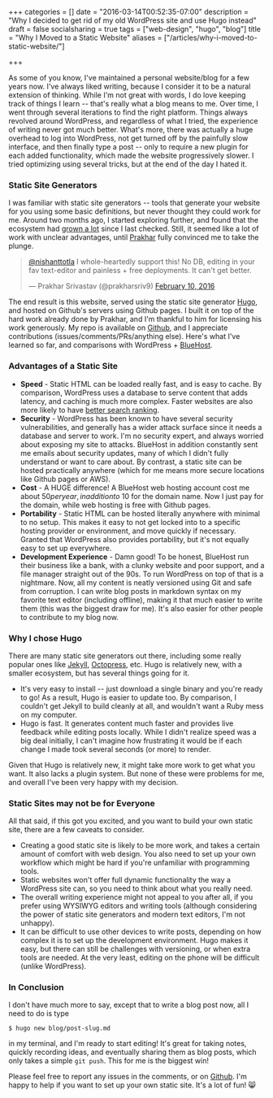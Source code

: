 +++
categories = []
date = "2016-03-14T00:52:35-07:00"
description = "Why I decided to get rid of my old WordPress site and use Hugo instead"
draft = false
socialsharing = true
tags = ["web-design", "hugo", "blog"]
title = "Why I Moved to a Static Website"
aliases = ["/articles/why-i-moved-to-static-website/"]

+++

As some of you know, I've maintained a personal website/blog for a few years now. I've always liked writing, because I consider it to be a natural extension of thinking. While I'm not great with words, I do love keeping track of things I learn -- that's really what a blog means to me. Over time, I went through several iterations to find the right platform. Things always revolved around WordPress, and regardless of what I tried, the experience of writing never got much better. What's more, there was actually a huge overhead to log into WordPress, not get turned off by the painfully slow interface, and then finally type a post -- only to require a new plugin for each added functionality, which made the website progressively slower. I tried optimizing using several tricks, but at the end of the day I hated it.

### Static Site Generators

I was familiar with static site generators -- tools that generate your website for you using some basic definitions, but never thought they could work for me. Around two months ago, I started exploring further, and found that the ecosystem had [grown a lot](https://www.staticgen.com/) since I last checked. Still, it seemed like a lot of work with unclear advantages, until [Prakhar](https://twitter.com/prakharsriv9) fully convinced me to take the plunge.

<blockquote class="twitter-tweet tw-align-center" data-lang="en"><p lang="en" dir="ltr"><a href="https://twitter.com/nishanttotla">@nishanttotla</a> I whole-heartedly support this! No DB, editing in your fav text-editor and painless + free deployments. It can&#39;t get better.</p>&mdash; Prakhar Srivastav (@prakharsriv9) <a href="https://twitter.com/prakharsriv9/status/697481406956572672">February 10, 2016</a></blockquote>
<script async src="//platform.twitter.com/widgets.js" charset="utf-8"></script>

The end result is this website, served using the static site generator [Hugo](https://gohugo.io/), and hosted on Github's servers using Github pages. I built it on top of the hard work already done by Prakhar, and I'm thankful to him for licensing his work generously. My repo is available on <a href="https://github.com/nishanttotla/hugo-blog-skeleton" title="Source code">Github<i class="icon-github-circled"></i></a>, and I appreciate contributions (issues/comments/PRs/anything else). Here's what I've learned so far, and comparisons with WordPress + [BlueHost](https://www.bluehost.com/).

### Advantages of a Static Site

- **Speed** - Static HTML can be loaded really fast, and is easy to cache. By comparison, WordPress uses a database to serve content that adds latency, and caching is much more complex. Faster websites are also more likely to have [better search ranking](https://webmasters.googleblog.com/2010/04/using-site-speed-in-web-search-ranking.html).
- **Security** - WordPress has been known to have several security vulnerabilities, and generally has a wider attack surface since it needs a database and server to work. I'm no security expert, and always worried about exposing my site to attacks. BlueHost in addition constantly sent me emails about security updates, many of which I didn't fully understand or want to care about. By contrast, a static site can be hosted practically anywhere (which for me means more secure locations like Github pages or AWS).
- **Cost** - A HUGE difference! A BlueHost web hosting account cost me about $50 per year, in addition to ~$10 for the domain name. Now I just pay for the domain, while web hosting is free with Github pages.
- **Portability** - Static HTML can be hosted literally anywhere with minimal to no setup. This makes it easy to not get locked into to a specific hosting provider or environment, and move quickly if necessary. Granted that WordPress also provides portability, but it's not equally easy to set up everywhere.
- **Development Experience** - Damn good! To be honest, BlueHost run their business like a bank, with a clunky website and poor support, and a file manager straight out of the 90s. To run WordPress on top of that is a nightmare. Now, all my content is neatly versioned using Git and safe from corruption. I can write blog posts in markdown syntax on my favorite text editor (including offline), making it that much easier to write them (this was the biggest draw for me). It's also easier for other people to contribute to my blog now.

### Why I chose Hugo

There are many static site generators out there, including some really popular ones like [Jekyll](https://jekyllrb.com/), [Octopress](http://octopress.org/), etc. Hugo is relatively new, with a smaller ecosystem, but has several things going for it.

- It's very easy to install -- just download a single binary and you're ready to go! As a result, Hugo is easier to update too. By comparison, I couldn't get Jekyll to build cleanly at all, and wouldn't want a Ruby mess on my computer.
- Hugo is fast. It generates content much faster and provides live feedback while editing posts locally. While I didn't realize speed was a big deal initially, I can't imagine how frustrating it would be if each change I made took several seconds (or more) to render.

Given that Hugo is relatively new, it might take more work to get what you want. It also lacks a plugin system. But none of these were problems for me, and overall I've been very happy with my decision.

### Static Sites may not be for Everyone

All that said, if this got you excited, and you want to build your own static site, there are a few caveats to consider.

- Creating a good static site is likely to be more work, and takes a certain amount of comfort with web design. You also need to set up your own workflow which might be hard if you're unfamiliar with programming tools.
- Static websites won't offer full dynamic functionality the way a WordPress site can, so you need to think about what you really need.
- The overall writing experience might not appeal to you after all, if you prefer using WYSIWYG editors and writing tools (although considering the power of static site generators and modern text editors, I'm not unhappy).
- It can be difficult to use other devices to write posts, depending on how complex it is to set up the development environment. Hugo makes it easy, but there can still be challenges with versioning, or when extra tools are needed. At the very least, editing on the phone will be difficult (unlike WordPress).

### In Conclusion

I don't have much more to say, except that to write a blog post now, all I need to do is type
```
$ hugo new blog/post-slug.md
```
in my terminal, and I'm ready to start editing! It's great for taking notes, quickly recording ideas, and eventually sharing them as blog posts, which only takes a simple `git push`. This for me is the biggest win!

Please feel free to report any issues in the comments, or on [Github](https://github.com/nishanttotla/hugo-blog-skeleton). I'm happy to help if you want to set up your own static site. It's a lot of fun! 😸